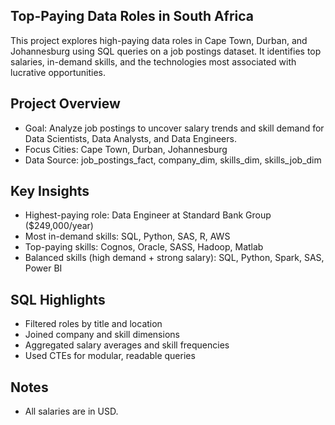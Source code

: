 ## Top-Paying Data Roles in South Africa
This project explores high-paying data roles in Cape Town, Durban, and Johannesburg using SQL queries on a job postings dataset. It identifies top salaries, in-demand skills, and the technologies most associated with lucrative opportunities.

## Project Overview
- Goal: Analyze job postings to uncover salary trends and skill demand for Data Scientists, Data Analysts, and Data Engineers.
- Focus Cities: Cape Town, Durban, Johannesburg
- Data Source: job_postings_fact, company_dim, skills_dim, skills_job_dim

## Key Insights
-  Highest-paying role: Data Engineer at Standard Bank Group ($249,000/year)
-  Most in-demand skills: SQL, Python, SAS, R, AWS
-  Top-paying skills: Cognos, Oracle, SASS, Hadoop, Matlab
-  Balanced skills (high demand + strong salary): SQL, Python, Spark, SAS, Power BI

 ## SQL Highlights
- Filtered roles by title and location
- Joined company and skill dimensions
- Aggregated salary averages and skill frequencies
- Used CTEs for modular, readable queries

## Notes
- All salaries are in USD.
